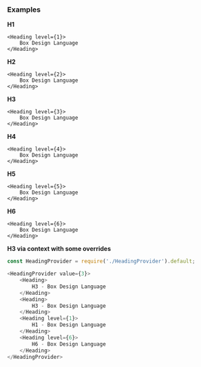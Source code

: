 ### Examples
**H1**
```
<Heading level={1}>
    Box Design Language
</Heading>
```

**H2**
```
<Heading level={2}>
    Box Design Language
</Heading>
```

**H3**
```
<Heading level={3}>
    Box Design Language
</Heading>
```

**H4**
```
<Heading level={4}>
    Box Design Language
</Heading>
```

**H5**
```
<Heading level={5}>
    Box Design Language
</Heading>
```

**H6**
```
<Heading level={6}>
    Box Design Language
</Heading>
```

**H3 via context with some overrides**
```js
const HeadingProvider = require('./HeadingProvider').default;

<HeadingProvider value={3}>
    <Heading>
        H3 - Box Design Language
    </Heading>
    <Heading>
        H3 - Box Design Language
    </Heading>
    <Heading level={1}>
        H1 - Box Design Language
    </Heading>
    <Heading level={6}>
        H6 - Box Design Language
    </Heading>
</HeadingProvider>
```
